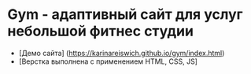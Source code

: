 # Gym - адаптивный сайт для услуг небольшой фитнес студии

-   [Демо сайта] (https://karinareiswich.github.io/gym/index.html)
-   [Верстка выполнена с применением HTML, CSS, JS]
